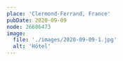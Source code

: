 ```yaml
---
place: 'Clermond-Ferrand, France'
pubDate: 2020-09-09
node: 26686473
image:
  file: './images/2020-09-09-1.jpg'
  alt: 'Hôtel'
---
```

